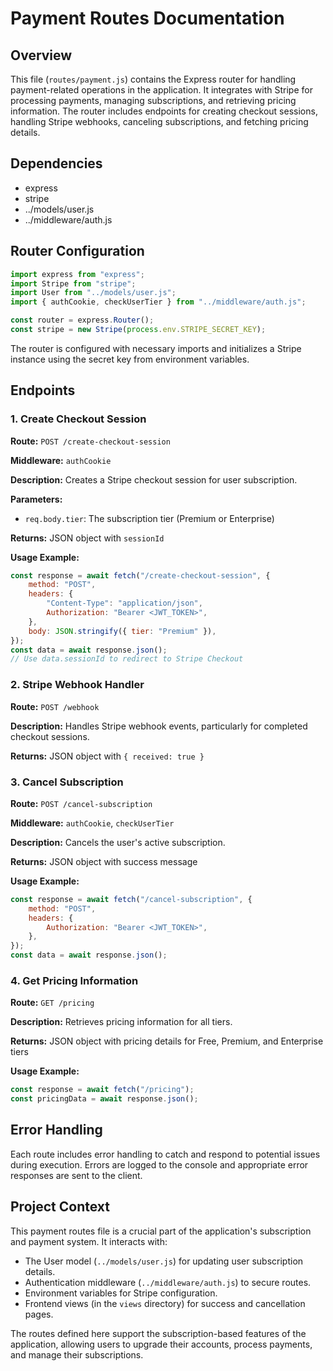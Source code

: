 # Payment Routes Documentation

## Overview

This file (`routes/payment.js`) contains the Express router for handling payment-related operations in the application. It integrates with Stripe for processing payments, managing subscriptions, and retrieving pricing information. The router includes endpoints for creating checkout sessions, handling Stripe webhooks, canceling subscriptions, and fetching pricing details.

## Dependencies

-   express
-   stripe
-   ../models/user.js
-   ../middleware/auth.js

## Router Configuration

```javascript
import express from "express";
import Stripe from "stripe";
import User from "../models/user.js";
import { authCookie, checkUserTier } from "../middleware/auth.js";

const router = express.Router();
const stripe = new Stripe(process.env.STRIPE_SECRET_KEY);
```

The router is configured with necessary imports and initializes a Stripe instance using the secret key from environment variables.

## Endpoints

### 1. Create Checkout Session

**Route:** `POST /create-checkout-session`

**Middleware:** `authCookie`

**Description:** Creates a Stripe checkout session for user subscription.

**Parameters:**

-   `req.body.tier`: The subscription tier (Premium or Enterprise)

**Returns:** JSON object with `sessionId`

**Usage Example:**

```javascript
const response = await fetch("/create-checkout-session", {
    method: "POST",
    headers: {
        "Content-Type": "application/json",
        Authorization: "Bearer <JWT_TOKEN>",
    },
    body: JSON.stringify({ tier: "Premium" }),
});
const data = await response.json();
// Use data.sessionId to redirect to Stripe Checkout
```

### 2. Stripe Webhook Handler

**Route:** `POST /webhook`

**Description:** Handles Stripe webhook events, particularly for completed checkout sessions.

**Returns:** JSON object with `{ received: true }`

### 3. Cancel Subscription

**Route:** `POST /cancel-subscription`

**Middleware:** `authCookie`, `checkUserTier`

**Description:** Cancels the user's active subscription.

**Returns:** JSON object with success message

**Usage Example:**

```javascript
const response = await fetch("/cancel-subscription", {
    method: "POST",
    headers: {
        Authorization: "Bearer <JWT_TOKEN>",
    },
});
const data = await response.json();
```

### 4. Get Pricing Information

**Route:** `GET /pricing`

**Description:** Retrieves pricing information for all tiers.

**Returns:** JSON object with pricing details for Free, Premium, and Enterprise tiers

**Usage Example:**

```javascript
const response = await fetch("/pricing");
const pricingData = await response.json();
```

## Error Handling

Each route includes error handling to catch and respond to potential issues during execution. Errors are logged to the console and appropriate error responses are sent to the client.

## Project Context

This payment routes file is a crucial part of the application's subscription and payment system. It interacts with:

-   The User model (`../models/user.js`) for updating user subscription details.
-   Authentication middleware (`../middleware/auth.js`) to secure routes.
-   Environment variables for Stripe configuration.
-   Frontend views (in the `views` directory) for success and cancellation pages.

The routes defined here support the subscription-based features of the application, allowing users to upgrade their accounts, process payments, and manage their subscriptions.
